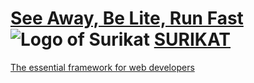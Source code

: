 # [See Away, Be Lite, Run Fast](http://wildsurikat.com) ![Logo of Surikat](http://wildsurikat.com/img/surikat.png) [SURIKAT](http://wildsurikat.com)

[The essential framework for web developers](http://wildsurikat.com)
